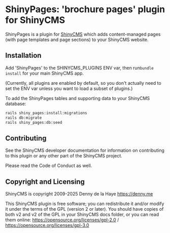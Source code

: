 # ShinyPages: 'brochure pages' plugin for ShinyCMS

ShinyPages is a plugin for [ShinyCMS](https://shinycms.org) which adds content-managed pages (with page templates and page sections) to your ShinyCMS website.


## Installation

Add 'ShinyPages' to the SHINYCMS_PLUGINS ENV var, then run`bundle install` for your main ShinyCMS app.

(Currently, all plugins are enabled by default, so you don't actually need to set the ENV var unless you want to load a subset of plugins.)

To add the ShinyPages tables and supporting data to your ShinyCMS database:
```bash
rails shiny_pages:install:migrations
rails db:migrate
rails shiny_pages:db:seed
```


## Contributing

See the ShinyCMS developer documentation for information on contributing to this plugin or any other part of the ShinyCMS project.

Please read the Code of Conduct as well.


## Copyright and Licensing

ShinyCMS is copyright 2009-2025 Denny de la Haye https://denny.me

This ShinyCMS plugin is free software; you can redistribute it and/or modify it under the terms of the GPL (version 2 or later). You should have copies of both v2 and v2 of the GPL in your ShinyCMS docs folder, or you can read them online: https://opensource.org/licenses/gpl-2.0 / https://opensource.org/licenses/gpl-3.0
